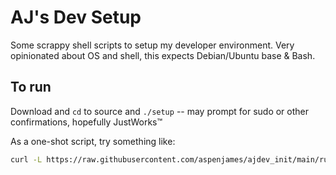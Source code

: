 # AJ's Dev Setup

Some scrappy shell scripts to setup my developer environment. Very opinionated
about OS and shell, this expects Debian/Ubuntu base & Bash.

## To run

Download and `cd` to source and `./setup` -- may prompt for sudo or other
confirmations, hopefully JustWorks™

As a one-shot script, try something like:
```sh
curl -L https://raw.githubusercontent.com/aspenjames/ajdev_init/main/run | sh -
```
